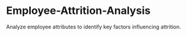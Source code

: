 # Employee-Attrition-Analysis
Analyze employee attributes to identify key factors influencing attrition.

